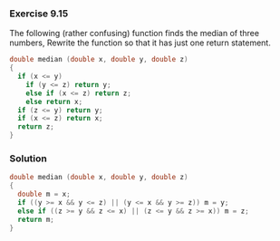 ### Exercise 9.15
The following (rather confusing) function finds the median of three numbers, Rewrite the function so that it has just one return statement.
```c
double median (double x, double y, double z)
{
  if (x <= y)
    if (y <= z) return y;
    else if (x <= z) return z;
    else return x;
  if (z <= y) return y;
  if (x <= z) return x;
  return z;
}
```

### Solution
```c
double median (double x, double y, double z)
{
  double m = x;
  if ((y >= x && y <= z) || (y <= x && y >= z)) m = y;
  else if ((z >= y && z <= x) || (z <= y && z >= x)) m = z;
  return m;
}
```
